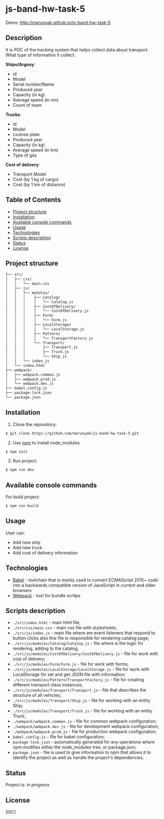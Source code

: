 # js-band-hw-task-5

Demo: http://marunyak.github.io/js-band-hw-task-5

## Description
It is POC of the tracking system that helps collect data about transport.
What type of information it collect:

**Ships/Argosy**:
 - id
 - Model
 - Serial number/Name
 - Produced year
 - Capacity (in kg)
 - Average speed (in nm)
 - Count of team

**Trucks**:
 - id
 - Model
 - License plate
 - Produced year
 - Capacity (in kg)
 - Average speed (in km)
 - Type of gas

**Cost of delivery**:
 - Transport Model
 - Cost (by 1 kg of cargo)
 - Cost (by 1 km of distance)

## Table of Contents
* [Project structure](#project-structure)
* [Installation](#installation)
* [Available console commands](#other-commands)
* [Usage](#usage)
* [Technologies](#technologies)
* [Scripts description](#scripts-description)
* [Status](#status)
* [License](#license)

## Project structure
```sh
├── src/
│   ├── css/
│   │   └── main.css
│   ├── js/
│   │   ├── modules/
│   │   │    ├── Catalog/
│   │   │    │   └── Catalog.js
│   │   │    ├── CostOfDelivery/
│   │   │    │   └── CostOfDelivery.js
│   │   │    ├── Form/
│   │   │    │   └── Form.js
│   │   │    ├── LocalStorage/
│   │   │    │   └── LocalStorage.js
│   │   │    ├── Pattern/
│   │   │    │   └── TransportFactory.js
│   │   │    └── Transport/
│   │   │        ├── Transport.js
│   │   │        ├── Truck.js
│   │   │        └── Ship.js
│   │   └── index.js
│   └── index.html
├── webpack/
│   ├── webpack.common.js
│   ├── webpack.prod.js
│   └── webpack.dev.js
├── babel.config.js
├── package-lock.json
└── package.json
```
## Installation
1. Clone the reprository:
```sh
$ git clone https://github.com/marunyak/js-band-hw-task-5.git
```
2. Use [npm](https://npmjs.org/) to install node_modules
```sh
$ npm init
```
3. Run project:
```sh
$ npm run dev
```

## Available console commands
For build project:
```sh
$ npm run build
```

## Usage
User can:
- Add new ship
- Add new truck
- Add cost of delivery information

## Technologies
 - [Babel](https://babeljs.io/) - toolchain that is mainly used to convert ECMAScript 2015+ code into a backwards compatible version of JavaScript in current and older browsers
 - [Webpack](https://webpack.js.org/) - tool for bundle scritps

## Scripts description
* `./src/index.html` - main html file;
* `./src/css/main.css` - main css file with stylesheets;
* `./src/js/index.js` - main file where are event listeners that respond to button clicks also this file is responsible for rendering  catalog page;
* `./src/js/modules/Catalog/Catalog.js` - file where is the logic for rendering, adding to the catalog;
* `./src/js/modules/CostOfDelivery/CostOfDelivery.js` - file for work with cost of delivery;
* `./src/js/modules/Form/Form.js` - file for work with forms;
* `./src/js/modules/LocalStorage/LocalStorage.js` - file for work with LocalStorage for set and get JSON file with information;
* `./src/js/modules/Pattern/TransportFactory.js` - file for creating different transport class instances;
* `./src/js/modules/Transport/Transport.js` - file that describes the structure of all vehicles;
* `./src/js/modules/Transport/Ship.js` - file for working with an entity Ship;
* `./src/js/modules/Transport/Truck.js` - file for working with an entity Truck;
* `./webpack/webpack.common.js` - file for common webpack configuration;
* `./webpack/webpack.dev.js` - file for development webpack configuration;
* `./webpack/webpack.prod.js` - file for production webpack configuration;
* `babel.config.js` - file for babel configuration;
* `package-lock.json` - automatically generated for any operations where npm modifies either the node_modules tree, or package.json;
* `package.json` - file is used to give information to npm that allows it to identify the project as well as handle the project's dependencies.

## Status
Project is: _in progress_

## License
[ISC]

